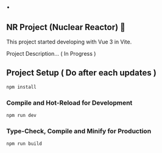 # .

## NR Project (Nuclear Reactor) 🚀

This project started developing with Vue 3 in Vite.

Project Description... ( In Progress )

## Project Setup ( Do after each updates )

```sh
npm install
```

### Compile and Hot-Reload for Development

```sh
npm run dev
```

### Type-Check, Compile and Minify for Production

```sh
npm run build
```
